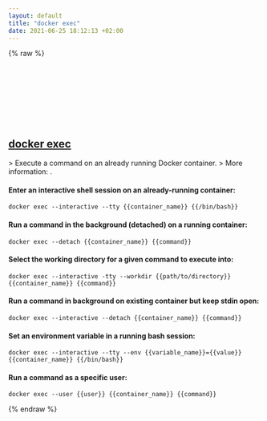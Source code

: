 ```yaml
---
layout: default
title: "docker exec"
date: 2021-06-25 18:12:13 +02:00
---
```

{% raw %}
<h2 id="docker-exec">
  <a href="/en/common/docker-exec.html">docker exec</a> <a href="#docker-exec"><svg class="icon">
    <use href="/assets/images/unicode_sprite.svg#link" />
  </svg></a>
</h2>
> Execute a command on an already running Docker container.
> More information: <https://docs.docker.com/engine/reference/commandline/exec/>.

#### Enter an interactive shell session on an already-running container:
```shell
docker exec --interactive --tty {{container_name}} {{/bin/bash}}
```
#### Run a command in the background (detached) on a running container:
```shell
docker exec --detach {{container_name}} {{command}}
```
#### Select the working directory for a given command to execute into:
```shell
docker exec --interactive -tty --workdir {{path/to/directory}} {{container_name}} {{command}}
```
#### Run a command in background on existing container but keep stdin open:
```shell
docker exec --interactive --detach {{container_name}} {{command}}
```
#### Set an environment variable in a running bash session:
```shell
docker exec --interactive --tty --env {{variable_name}}={{value}} {{container_name}} {{/bin/bash}}
```
#### Run a command as a specific user:
```shell
docker exec --user {{user}} {{container_name}} {{command}}
```
{% endraw %}